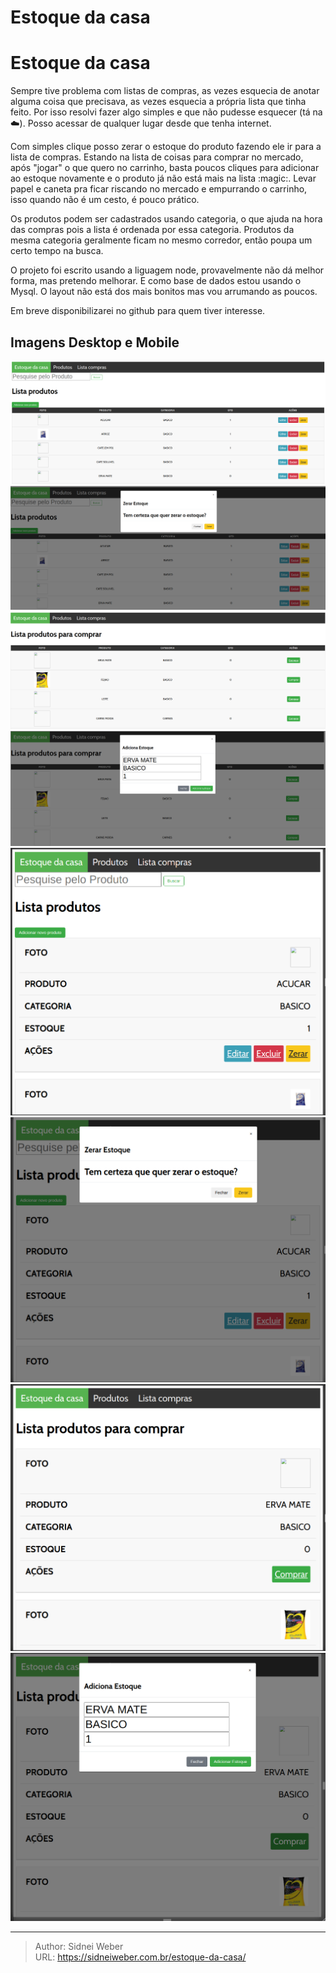 # Estoque da casa


# Estoque da casa

Sempre tive problema com listas de compras, as vezes esquecia de anotar alguma coisa que precisava, as vezes esquecia a própria lista que tinha feito. Por isso resolvi fazer algo simples e que não pudesse esquecer (tá na :cloud:). Posso acessar de qualquer lugar desde que tenha internet.

Com simples clique posso zerar o estoque do produto fazendo ele ir para a lista de compras. Estando na lista de coisas para comprar no mercado, após "jogar" o que quero no carrinho, basta poucos cliques para adicionar ao estoque novamente e o produto já não está mais na lista :magic:. Levar papel e caneta pra ficar riscando no mercado e empurrando o carrinho, isso quando não é um cesto, é pouco prático.

Os produtos podem ser cadastrados usando categoria, o que ajuda na hora das compras pois a lista é ordenada por essa categoria. Produtos da mesma categoria geralmente ficam no mesmo corredor, então poupa um certo tempo na busca.

O projeto foi escrito usando a liguagem node, provavelmente não dá melhor forma, mas pretendo melhorar. E como base de dados estou usando o Mysql. O layout não está dos mais bonitos mas vou arrumando as poucos.

Em breve disponibilizarei no github para quem tiver interesse.

## Imagens Desktop e Mobile
![](/img/estoque-casa/1.png)
![](/img/estoque-casa/2.png)
![](/img/estoque-casa/3.png)
![](/img/estoque-casa/4.png)
![](/img/estoque-casa/5.png)
![](/img/estoque-casa/6.png)
![](/img/estoque-casa/7.png)
![](/img/estoque-casa/8.png)


---

> Author: Sidnei Weber  
> URL: https://sidneiweber.com.br/estoque-da-casa/  

